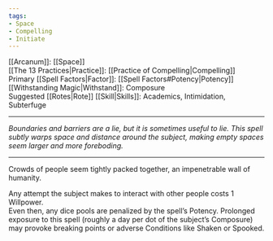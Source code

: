 ```yaml
---
tags:
- Space
- Compelling
- Initiate
---
```


[[Arcanum]]: [[Space]]\
[[The 13 Practices|Practice]]: [[Practice of Compelling|Compelling]]\
Primary [[Spell Factors|Factor]]: [[Spell Factors#Potency|Potency]]\
[[Withstanding Magic|Withstand]]: Composure\
Suggested [[Rotes|Rote]] [[Skill|Skills]]: Academics, Intimidation, Subterfuge

---

_Boundaries and barriers are a lie, but it is sometimes useful to lie. This spell subtly warps space and distance around the subject, making empty spaces seem larger and more foreboding._

---

Crowds of people seem tightly packed together, an impenetrable wall of humanity.

Any attempt the subject makes to interact with other people costs 1 Willpower.\
Even then, any dice pools are penalized by the spell’s Potency. Prolonged exposure to this spell (roughly a day per dot of the subject’s Composure) may provoke breaking points or adverse Conditions like Shaken or Spooked.